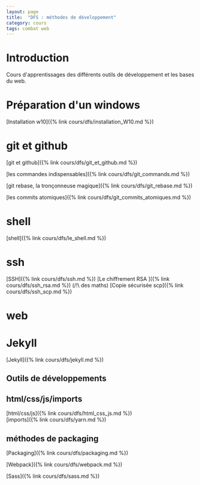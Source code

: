 ```yaml
---
layout: page
title:  "DFS : méthodes de développement"
category: cours
tags: combat web
---
```


# Introduction

Cours d'apprentissages des différents outils de développement et les bases du web.

# Préparation d'un windows

  [Installation w10]({% link cours/dfs/installation_W10.md %})

# git et github

  [git et github]({% link cours/dfs/git_et_github.md %})

  [les commandes indispensables]({% link cours/dfs/git_commands.md %})

  [git rebase, la tronçonneuse magique]({% link cours/dfs/git_rebase.md %})

  [les commits atomiques]({% link cours/dfs/git_commits_atomiques.md %})

# shell

  [shell]({% link cours/dfs/le_shell.md %})

# ssh 
  [SSH]({% link cours/dfs/ssh.md %}) 
  [Le chiffrement RSA ]({% link cours/dfs/ssh_rsa.md %}) (/!\ des maths)
  [Copie sécurisée scp]({% link cours/dfs/ssh_scp.md %}) 

# web

# Jekyll

  [Jekyll]({% link cours/dfs/jekyll.md %}) 

## Outils de développements

## html/css/js/imports
   [html/css/js]({% link cours/dfs/html_css_js.md %})\
   [imports]({% link cours/dfs/yarn.md %})
## méthodes de packaging

  [Packaging]({% link cours/dfs/packaging.md %})

  [Webpack]({% link cours/dfs/webpack.md %})

  [Sass]({% link cours/dfs/sass.md %})

